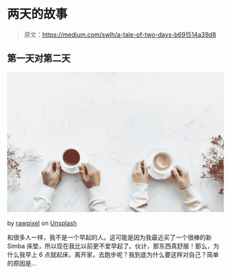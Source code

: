 # 两天的故事

> 原文：<https://medium.com/swlh/a-tale-of-two-days-b691514a39d8>

## 第一天对第二天

![](img/b4b4dfeb3e5258b969bf9cae39ad3de9.png)

by [rawpixel](https://unsplash.com/@rawpixel?utm_source=medium&utm_medium=referral) on [Unsplash](https://unsplash.com?utm_source=medium&utm_medium=referral)

和很多人一样，我不是一个早起的人。这可能是因为我最近买了一个很棒的新 Simba 床垫，所以现在我比以前更不爱早起了。伙计，那东西真舒服！那么，为什么我早上 6 点就起床，离开家，去跑步呢？我到底为什么要这样对自己？简单的原因是…